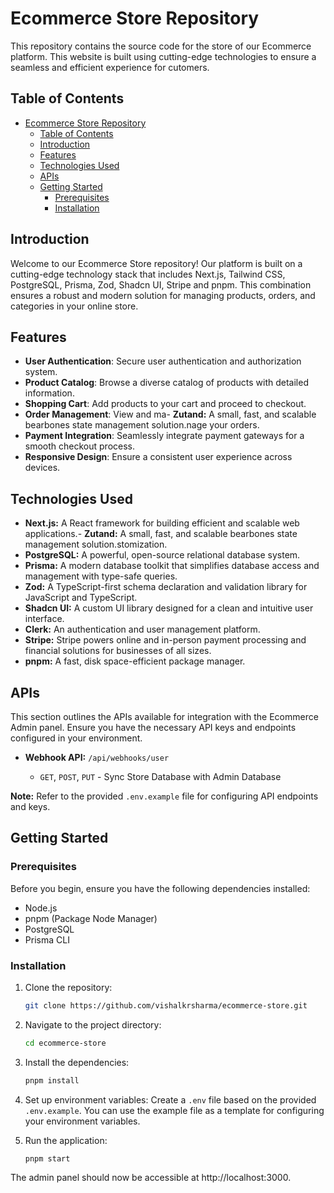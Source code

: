 # Ecommerce Store Repository

This repository contains the source code for the store of our Ecommerce platform. This website is built using cutting-edge technologies to ensure a seamless and efficient experience for cutomers.

## Table of Contents

- [Ecommerce Store Repository](#ecommerce-store-repository)
  - [Table of Contents](#table-of-contents)
  - [Introduction](#introduction)
  - [Features](#features)
  - [Technologies Used](#technologies-used)
  - [APIs](#apis)
  - [Getting Started](#getting-started)
    - [Prerequisites](#prerequisites)
    - [Installation](#installation)

## Introduction

Welcome to our Ecommerce Store repository! Our platform is built on a cutting-edge technology stack that includes Next.js, Tailwind CSS, PostgreSQL, Prisma, Zod, Shadcn UI, Stripe and pnpm. This combination ensures a robust and modern solution for managing products, orders, and categories in your online store.

## Features

- **User Authentication**: Secure user authentication and authorization system.
- **Product Catalog**: Browse a diverse catalog of products with detailed information.
- **Shopping Cart**: Add products to your cart and proceed to checkout.
- **Order Management**: View and ma- **Zutand:** A small, fast, and scalable bearbones state management solution.nage your orders.
- **Payment Integration**: Seamlessly integrate payment gateways for a smooth checkout process.
- **Responsive Design**: Ensure a consistent user experience across devices.

## Technologies Used

- **Next.js:** A React framework for building efficient and scalable web applications.- **Zutand:** A small, fast, and scalable bearbones state management solution.stomization.
- **PostgreSQL:** A powerful, open-source relational database system.
- **Prisma:** A modern database toolkit that simplifies database access and management with type-safe queries.
- **Zod:** A TypeScript-first schema declaration and validation library for JavaScript and TypeScript.
- **Shadcn UI:** A custom UI library designed for a clean and intuitive user interface.
- **Clerk:** An authentication and user management platform.
- **Stripe:** Stripe powers online and in-person payment processing and financial solutions for businesses of all sizes.
- **pnpm:** A fast, disk space-efficient package manager.

## APIs

This section outlines the APIs available for integration with the Ecommerce Admin panel. Ensure you have the necessary API keys and endpoints configured in your environment.

- **Webhook API:** `/api/webhooks/user`

  - `GET`, `POST`, `PUT` - Sync Store Database with Admin Database

**Note:** Refer to the provided `.env.example` file for configuring API endpoints and keys.

## Getting Started

### Prerequisites

Before you begin, ensure you have the following dependencies installed:

- Node.js
- pnpm (Package Node Manager)
- PostgreSQL
- Prisma CLI

### Installation

1. Clone the repository:

   ```bash
   git clone https://github.com/vishalkrsharma/ecommerce-store.git
   ```

2. Navigate to the project directory:

   ```bash
   cd ecommerce-store
   ```

3. Install the dependencies:

   ```bash
   pnpm install
   ```

4. Set up environment variables:
   Create a `.env` file based on the provided `.env.example`. You can use the example file as a template for configuring your environment variables.

5. Run the application:

   ```bash
   pnpm start
   ```

The admin panel should now be accessible at http://localhost:3000.
